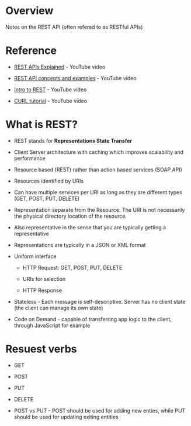 # Overview

Notes on the REST API (often refered to as RESTful APIs)

# Reference

* [REST APIs Explained](https://www.youtube.com/watch?v=Q-BpqyOT3a8) - YouTube video

* [REST API concepts and examples](https://www.youtube.com/watch?v=7YcW25PHnAA) - YouTube video

* [Intro to REST](https://www.youtube.com/watch?v=llpr5924N7E) - YouTube video

* [CURL tutorial](https://www.youtube.com/watch?v=7XUibDYw4mc) - YouTube video

# What is REST?

* REST stands for **Representations State Transfer**

* Client Server architecture with caching which improves scalability and performance

* Resource based (REST) rather than action based services (SOAP API)

* Resources identified by URIs

* Can have multiple services per URI as long as they are different types (GET, POST, PUT, DELETE)

* Representation separate from the Resource.  The URI is not necessarily the physical directory location of the resource.

* Also representative  in the sense that you are typically getting a representative 

* Representations are typically in a JSON or XML format

* Uniform interface

  * HTTP Request: GET, POST, PUT, DELETE
  
  * URIs for selection
  
  * HTTP Response

* Stateless - Each message is self-descriptive.  Server has no client state (the client can manage its own state)

* Code on Demand - capable of transferring app logic to the client, through JavaScript for example

# Resuest verbs

* GET

* POST

* PUT

* DELETE

* POST vs PUT - POST should be used for adding new enties, while PUT should be used for updating exiting entities
